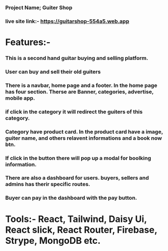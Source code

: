 ### Project Name; Guiter Shop

### live site link:- https://guitarshop-554a5.web.app

# Features:-

### This is a second hand guitar buying and selling platform.

### User can buy and sell their old guiters

### There is a navbar, home page and a footer. In the home page has four section. Therse are Banner, categories, advertise, mobile app.

### if click in the category it will redirect the guiters of this category.

### Category have product card. In the product card have a image, guiter name, and others relavent informations and a book now btn.

### If click in the button there will pop up a modal for boolking information.

### There are also a dashboard for users. buyers, sellers and admins has therir specific routes.

### Buyer can pay in the dashboard with the pay button.

# Tools:- React, Tailwind, Daisy Ui, React slick, React Router, Firebase, Strype, MongoDB etc.
